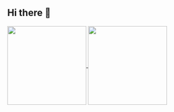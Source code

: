 ## Hi there 👋

<a href="https://github.com/InheritxSolution">
  <img align="center" height="180px" src="https://github-readme-stats.vercel.app/api?username=InheritxSolution&count_private=true&show_icons=true&theme=dark" />
</a>

<a href="https://github.com/InheritxSolution">
  <img align="center" height="180px" src="https://github-readme-stats.vercel.app/api/top-langs/?username=InheritxSolution&layout=compact&theme=dark" />
</a>

<!--
**InheritxSolution/InheritxSolution** is a ✨ _special_ ✨ repository because its `README.md` (this file) appears on your GitHub profile.

Here are some ideas to get you started:

- 🔭 I’m currently working on ...
- 🌱 I’m currently learning ...
- 👯 I’m looking to collaborate on ...
- 🤔 I’m looking for help with ...
- 💬 Ask me about ...
- 📫 How to reach me: ...
- 😄 Pronouns: ...
- ⚡ Fun fact: ...
-->

